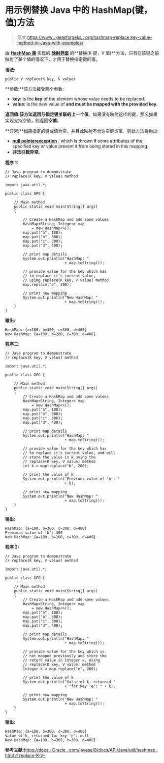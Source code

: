 # 用示例替换 Java 中的 HashMap(键，值)方法

> 原文:[https://www . geesforgeks . org/hashmap-replace key-value-method-in-Java-with-examples/](https://www.geeksforgeeks.org/hashmap-replacekey-value-method-in-java-with-examples/)

由 **[HashMap 类](https://www.geeksforgeeks.org/java-util-hashmap-in-java/)** 实现的 **[映射界面](https://www.geeksforgeeks.org/map-interface-java-examples/)** 的**替换(K 键，V 值)**方法，只有在该键之前映射了某个值的情况下，才用于替换指定键的值。

**语法:**

```
public V replace(K key, V value)

```

**参数:**该方法接受两个参数:

*   **key:** is the **key** of the element whose value needs to be replaced.
*   **value:** is the new value of **and must be mapped with the provided key.**

**返回值:**该方法返回与指定键关联的**上一个值**。如果没有映射这样的键，那么如果实现支持空值，则返回**空值**。

**异常:**如果指定的键或值为空，并且此映射不允许空键或值，则此方法将抛出:

*   **[null pointerexception](https://www.geeksforgeeks.org/null-pointer-exception-in-java/)** , which is thrown if some attributes of the specified key or value prevent it from being stored in this mapping.
*   **非法引数异常**。

**程序 1:**

```
// Java program to demonstrate
// replace(K key, V value) method

import java.util.*;

public class GFG {

    // Main method
    public static void main(String[] args)
    {

        // Create a HashMap and add some values
        HashMap<String, Integer> map
            = new HashMap<>();
        map.put("a", 100);
        map.put("b", 300);
        map.put("c", 300);
        map.put("d", 400);

        // print map details
        System.out.println("HashMap: "
                           + map.toString());

        // provide value for the key which has
        // to replace it's current value,
        // using replace(K key, V value) method
        map.replace("b", 200);

        // print new mapping
        System.out.println("New HashMap: "
                           + map.toString());
    }
}
```

**输出:**

```
HashMap: {a=100, b=300, c=300, d=400}
New HashMap: {a=100, b=200, c=300, d=400}

```

**程序二:**

```
// Java program to demonstrate
// replace(K key, V value) method

import java.util.*;

public class GFG {

    // Main method
    public static void main(String[] args)
    {
        // Create a HashMap and add some values
        HashMap<String, Integer> map
            = new HashMap<>();
        map.put("a", 100);
        map.put("b", 300);
        map.put("c", 300);
        map.put("d", 400);

        // print map details
        System.out.println("HashMap: "
                           + map.toString());

        // provide value for the key which has
        // to replace it's current value, and will
        // store the value in k using the
        // replace(K key, V value) method
        int k = map.replace("b", 200);

        // print the value of k
        System.out.println("Previous value of 'b': "
                           + k);

        // print new mapping
        System.out.println("New HashMap: "
                           + map.toString());
    }
}
```

**输出:**

```
HashMap: {a=100, b=300, c=300, d=400}
Previous value of 'b': 300
New HashMap: {a=100, b=200, c=300, d=400}

```

**程序 3:**

```
// Java program to demonstrate
// replace(K key, V value) method

import java.util.*;

public class GFG {

    // Main method
    public static void main(String[] args)
    {
        // Create a HashMap and add some values
        HashMap<String, Integer> map
            = new HashMap<>();
        map.put("a", 100);
        map.put("b", 300);
        map.put("c", 300);
        map.put("d", 400);

        // print map details
        System.out.println("HashMap: "
                           + map.toString());

        // provide value for the key which is
        // not mapped previously and store the
        // return value in Integer k, using
        // replace(K key, V value) method
        Integer k = map.replace("e", 200);

        // print the value of k
        System.out.println("Value of k, returned "
                           + "for key 'e': " + k);

        // print new mapping
        System.out.println("New HashMap: "
                           + map.toString());
    }
}
```

**输出:**

```
HashMap: {a=100, b=300, c=300, d=400}
Value of k, returned for key 'e': null
New HashMap: {a=100, b=300, c=300, d=400}

```

**参考文献:**[https://docs . Oracle . com/javase/8/docs/API/Java/util/hashmap . html # replace-K-V-](https://docs.oracle.com/javase/8/docs/api/java/util/HashMap.html#replace-K-V-)